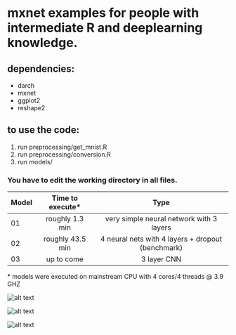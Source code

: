 # mxnet examples for people with intermediate R and deeplearning knowledge.

## dependencies:

* darch
* mxnet
* ggplot2
* reshape2

## to use the code:

1. run preprocessing/get_mnist.R
2. run preprocessing/conversion.R
3. run models/<any file of your choice>

### You have to edit the working directory in all files.


| Model         | Time to execute*    | Type                                                |
| ------------- |:-------------------:|:---------------------------------------------------:|  
| 01            | roughly 1.3 min     | very simple neural network with 3 layers            |
| 02            | roughly 43.5 min    | 4 neural nets with 4 layers + dropout (benchmark)   |
| 03            | up to come          | 3 layer CNN                                         |

\* models were executed on mainstream CPU with 4 cores/4 threads @ 3.9 GHZ

![alt text](https://github.com/NiklasDL/mxnet-tutorials-in-R/blob/master/results/simpleNetErrors.png?raw=true)

![alt text](https://github.com/NiklasDL/mxnet-tutorials-in-R/blob/master/results/deepNetTrainError.png?raw=true "Logo Title Text 1")

![alt text](https://github.com/NiklasDL/mxnet-tutorials-in-R/blob/master/results/deepNetTestError.png?raw=true "Logo Title Text 1")